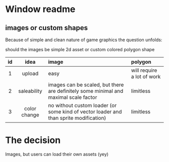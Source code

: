 # Window readme 

## images or custom shapes 
Because of simple and clean nature of game graphics 
the question unfolds:

should the images be simple 2d asset or custom colored polygon shape

| id |idea | image |polygon| 
| :---:| :---:| :---|:---|
| 1 | upload        |easy | will require a lot of work|
| 2 | saleability   |images can be scaled, but there are definitely some minimal and maximal scale factor |limitless|
| 3 | color change  | no without custom loader (or some kind of vector loader and than sprite modification)|limitless|

# The decision

Images, but users can load their own assets (yey)